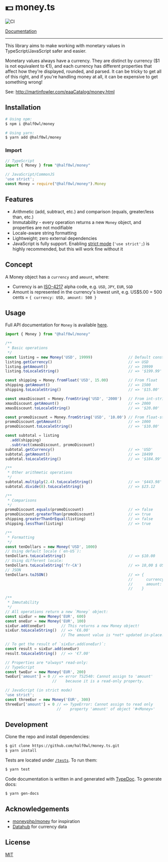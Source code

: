 # 💵 money.ts

![CI](https://github.com/half0wl/money.ts/actions/workflows/ci.yml/badge.svg)

[Documentation](https://half0wl.github.io/money.ts/index.html)

---

This library aims to make working with monetary values in TypeScript/JavaScript safer and easier.

Monetary values always have a currency. They are distinct by currency ($1 is
not equivalent to €1), and each currency has different properties that affect
how they're displayed, rounded, and parsed. It can be tricky to get all of
this right, and if you're handling money at all, it can be expensive to get
something wrong!

See: http://martinfowler.com/eaaCatalog/money.html

## Installation

```sh
# Using npm:
$ npm i @half0wl/money

# Using yarn:
$ yarn add @half0wl/money
```

### Import
```typescript
// TypeScript
import { Money } from "@half0wl/money"

// JavaScript/CommonJS
'use strict';
const Money = require("@half0wl/money").Money
```

## Features

* Arithmetic (add, subtract, etc.) and comparison (equals, greater/less than, etc.)
* Immutability - every operation returns a new `Money` object, and properties
are not modifiable
* Locale-aware string formatting
* Lightweight; zero external dependencies
* JavaScript is fully support. Enabling [strict mode](https://developer.mozilla.org/en-US/docs/Web/JavaScript/Reference/Strict_mode) (`'use strict';`) is highly recommended, but this will work fine without it

## Concept

A Money object has a `currency` and `amount`, where:

* Currency is an [ISO-4217](https://www.xe.com/iso4217.php) alpha code, e.g. `USD`, `JPY`, `EUR`, `SGD`
* Amount is represented in the currency's lowest unit, e.g. US$5.00 = 500 cents = `{ currency: USD, amount: 500 }`

## Usage

Full API documentation for `Money` is available [here](https://half0wl.github.io/money.ts/classes/Money.html#constructor).

```typescript
import { Money } from "@half0wl/money"

/**
 * Basic operations
 */
const listing = new Money('USD', 19999)                // Default constructor from int
listing.getCurrency()                                  // => USD
listing.getAmount()                                    // => 19999
listing.toLocaleString()                               // => '$199.99'

const shipping = Money.fromFloat('USD', 15.00)         // From float
shipping.getAmount()                                   // => 1500
shipping.toLocaleString()                              // => '$15.00'

const xmasDiscount = Money.fromString('USD', '2000')   // From int-string
xmasDiscount.getAmount()                               // => 2000
xmasDiscount.toLocaleString()                          // => '$20.00'

const promoDiscount = Money.fromString('USD', '10.00') // From float-string
promoDiscount.getAmount()                              // => 1000
promoDiscount.toLocaleString()                         // => '$10.00'

const subtotal = listing
  .add(shipping)
  .subtract(xmasDiscount, promoDiscount)
subtotal.getCurrency()                                 // => 'USD'
subtotal.getAmount()                                   // => 18499
subtotal.toLocaleString()                              // => '$184.99'

/**
 * Other arithmetic operations
 */
subtotal.multiply(2.4).toLocaleString()                // => '$443.98'
subtotal.divide(8).toLocaleString()                    // => $23.12

/**
 * Comparisons
 */
promoDiscount.equals(promoDiscount)                    // => false
promoDiscount.greaterThan(promoDiscount)               // => true
shipping.greaterThanOrEqual(listing)                   // => false
shipping.lessThan(listing)                             // => true

/**
 * Formatting
 */
const tenDollars = new Money('USD', 1000)
// Using default locale (`en-US`):
tenDollars.toLocaleString()                            // => $10.00
// Using different locale:
tenDollars.toLocaleString('fr-CA')                     // => 10,00 $ US
// JSON
tenDollars.toJSON()                                    // => {
                                                       //      currency: 'USD',
                                                       //      amount: 1000
                                                       //    }

/**
 * Immutability
 */
// All operations return a new `Money` object:
const sixEur = new Money('EUR', 600)
const oneEur = new Money('EUR', 100)
sixEur.add(oneEur)       // This returns a new Money object!
sixEur.toLocaleString()  // => '€6.00'
                         // The amount value is *not* updated in-place.

// To get the result of `sixEur.add(oneEur)`:
const result = sixEur.add(oneEur)
result.toLocaleString()  // => '€7.00'

// Properties are *always* read-only:
// TypeScript
const twoEur = new Money('EUR', 200)
twoEur['amount'] = 0 // => error TS2540: Cannot assign to 'amount'
                     //    because it is a read-only property.

// JavaScript (in strict mode)
'use strict';
const threeEur = new Money('EUR', 300)
threeEur['amount'] = 0 // => TypeError: Cannot assign to read only
                       //    property 'amount' of object '#<Money>'
```

## Development

Clone the repo and install dependencies:

```sh
$ git clone https://github.com/half0wl/money.ts.git
$ yarn install
```

Tests are located under [`/tests`](/tests). To run them:

```sh
$ yarn test
```

Code documentation is written in and generated with [TypeDoc](https://typedoc.org).
To generate docs:

```sh
$ yarn gen-docs
```

## Acknowledgements

* [moneyphp/money](https://github.com/moneyphp/money) for inspiration
* [Datahub](https://datahub.io/core/currency-codes) for currency data

## License

[MIT](LICENSE)
